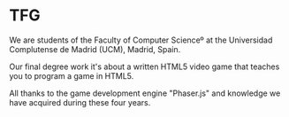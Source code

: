 TFG
==

We are students of the Faculty of Computer Scienceº at the Universidad Complutense de Madrid (UCM), Madrid, Spain.

Our final degree work it's about a written HTML5 video game that teaches you to program a game in HTML5.

All thanks to the game development engine "Phaser.js" and knowledge we have acquired during these four years.
